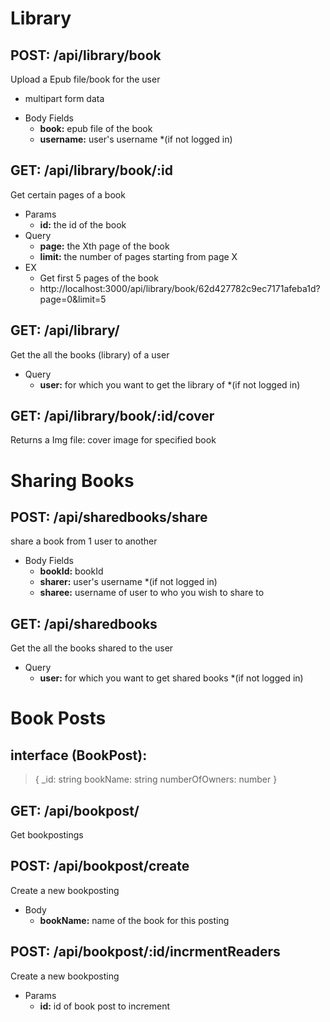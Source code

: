 

# Library 

## POST: /api/library/book
Upload a Epub file/book for the user

* multipart form data
- Body Fields
  - **book:** epub file of the book
  - **username:** user's username *(if not logged in)

## GET: /api/library/book/:id
Get certain pages of a book

- Params
  - **id:** the id of the book
- Query
  - **page:** the Xth page of the book
  - **limit:** the number of pages starting from page X
- EX
  - Get first 5 pages of the book
  - http://localhost:3000/api/library/book/62d427782c9ec7171afeba1d?page=0&limit=5

## GET: /api/library/
Get the all the books (library) of a user
- Query
    - **user:** for which you want to get the library of *(if not logged in)

## GET: /api/library/book/:id/cover
Returns a Img file: cover image for specified book



# Sharing Books

## POST: /api/sharedbooks/share
share a book from 1 user to another

- Body Fields
  - **bookId:** bookId 
  - **sharer:** user's username *(if not logged in)
  - **sharee:** username of user to who you wish to share to
 
## GET:  /api/sharedbooks
Get the all the books shared to the user
- Query
    - **user:** for which you want to get shared books *(if not logged in)

# Book Posts
## interface (BookPost):
> {
    _id: string
    bookName: string
    numberOfOwners: number
}


## GET: /api/bookpost/
Get bookpostings

 
## POST: /api/bookpost/create
Create a new bookposting

- Body
    - **bookName:** name of the book for this posting

## POST: /api/bookpost/:id/incrmentReaders
Create a new bookposting

- Params
    - **id:** id of book post to increment




